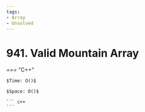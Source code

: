 ```yaml
---
tags:
- Array
- Unsolved
---
```



# 941. Valid Mountain Array

=== "C++"

    $Time: O()$

    $Space: O()$

    ``` c++
    ```
